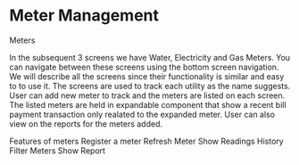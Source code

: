 # Meter Management



Meters

In the subsequent 3 screens we have Water, Electricity and Gas Meters. You can navigate between these screens using the bottom screen navigation. We will describe all the screens since their functionality is similar and easy to to use it.
The screens are used to track each utility as the name suggests. User can add new meter to track and the meters are listed on each screen. The listed meters are held in expandable component that show a recent bill payment transaction only realated to the expanded meter.
User can also view on the reports for the meters added.

Features of meters
Register a meter
Refresh Meter
Show Readings History
Filter Meters
Show Report
